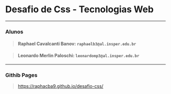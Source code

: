 # Desafio de Css - Tecnologias Web
___
### Alunos
> #### Raphael Cavalcanti Banov: `raphaelb3@al.insper.edu.br`

> #### Leonardo Merlin Paloschi: `leonardomp3@al.insper.edu.br`
___
### Githib Pages
>https://raphacba9.github.io/desafio-css/
